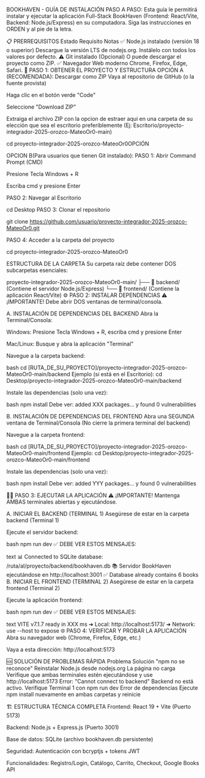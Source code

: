BOOKHAVEN - GUÍA DE INSTALACIÓN PASO A PASO:
Esta guía le permitirá instalar y ejecutar la aplicación Full-Stack BookHaven (Frontend: React/Vite, Backend: Node.js/Express) en su computadora. Siga las instrucciones en ORDEN y al pie de la letra.

📋 PRERREQUISITOS
Estado	Requisito	Notas
✅	Node.js instalado (versión 18 o superior)	Descargue la versión LTS de nodejs.org. Instálelo con todos los valores por defecto.
⚠️	Git instalado (Opcional)	O puede descargar el proyecto como ZIP.
✅	Navegador Web moderno	Chrome, Firefox, Edge, Safari.
🚀 PASO 1: OBTENER EL PROYECTO Y ESTRUCTURA
OPCIÓN A (RECOMENDADA): Descargar como ZIP
Vaya al repositorio de GitHub (o la fuente provista)

Haga clic en el botón verde "Code"

Seleccione "Download ZIP"

Extraiga el archivo ZIP con la opcion de estraer aqui en una carpeta de su elección que sea el escritorio preferiblemente (Ej: Escritorio/proyecto-integrador-2025-orozco-MateoOr0-main)

cd proyecto-integrador-2025-orozco-MateoOr0OPCIÓN 

OPCION B(Para usuarios que tienen Git instalado):
PASO 1: Abrir Command Prompt (CMD)

Presione Tecla Windows + R

Escriba cmd y presione Enter

PASO 2: Navegar al Escritorio

cd Desktop
PASO 3: Clonar el repositorio

git clone https://github.com/usuario/proyecto-integrador-2025-orozco-MateoOr0.git

PASO 4: Acceder a la carpeta del proyecto

cd proyecto-integrador-2025-orozco-MateoOr0

ESTRUCTURA DE LA CARPETA
Su carpeta raíz debe contener DOS subcarpetas esenciales:

proyecto-integrador-2025-orozco-MateoOr0-main/
├── 📁 backend/    (Contiene el servidor Node.js/Express)
└── 📁 frontend/   (Contiene la aplicación React/Vite)
⚙️ PASO 2: INSTALAR DEPENDENCIAS
⚠️ ¡IMPORTANTE! Debe abrir DOS ventanas de terminal/consola.

A. INSTALACIÓN DE DEPENDENCIAS DEL BACKEND
Abra la Terminal/Consola:

Windows: Presione Tecla Windows + R, escriba cmd y presione Enter

Mac/Linux: Busque y abra la aplicación "Terminal"

Navegue a la carpeta backend:

bash
cd [RUTA_DE_SU_PROYECTO]/proyecto-integrador-2025-orozco-MateoOr0-main/backend
Ejemplo (si está en el Escritorio): cd Desktop/proyecto-integrador-2025-orozco-MateoOr0-main/backend

Instale las dependencias (solo una vez):

bash
npm install
Debe ver: added XXX packages... y found 0 vulnerabilities

B. INSTALACIÓN DE DEPENDENCIAS DEL FRONTEND
Abra una SEGUNDA ventana de Terminal/Consola (No cierre la primera terminal del backend)

Navegue a la carpeta frontend:

bash
cd [RUTA_DE_SU_PROYECTO]/proyecto-integrador-2025-orozco-MateoOr0-main/frontend
Ejemplo: cd Desktop/proyecto-integrador-2025-orozco-MateoOr0-main/frontend

Instale las dependencias (solo una vez):

bash
npm install
Debe ver: added YYY packages... y found 0 vulnerabilities

🏃‍♂️ PASO 3: EJECUTAR LA APLICACIÓN
⚠️ ¡IMPORTANTE! Mantenga AMBAS terminales abiertas y ejecutándose.

A. INICIAR EL BACKEND (TERMINAL 1)
Asegúrese de estar en la carpeta backend (Terminal 1)

Ejecute el servidor backend:

bash
npm run dev
✅ DEBE VER ESTOS MENSAJES:

text
📊 Connected to SQLite database: /ruta/al/proyecto/backend/bookhaven.db
📚 Servidor BookHaven ejecutándose en http://localhost:3001
✅ Database already contains 6 books
B. INICIAR EL FRONTEND (TERMINAL 2)
Asegúrese de estar en la carpeta frontend (Terminal 2)

Ejecute la aplicación frontend:

bash
npm run dev
✅ DEBE VER ESTOS MENSAJES:

text
  VITE v7.1.7  ready in XXX ms
  ➜  Local:   http://localhost:5173/
  ➜  Network: use --host to expose
🌐 PASO 4: VERIFICAR Y PROBAR LA APLICACIÓN
Abra su navegador web (Chrome, Firefox, Edge, etc.)

Vaya a esta dirección: http://localhost:5173

🆘 SOLUCIÓN DE PROBLEMAS RÁPIDA
Problema	Solución
"npm no se reconoce"	Reinstalar Node.js desde nodejs.org
La página no carga	Verifique que ambas terminales estén ejecutándose y use http://localhost:5173
Error: "Cannot connect to backend"	Backend no está activo. Verifique Terminal 1 con npm run dev
Error de dependencias	Ejecute npm install nuevamente en ambas carpetas y reinicie

🏗️ ESTRUCTURA TÉCNICA COMPLETA
Frontend: React 19 + Vite (Puerto 5173)

Backend: Node.js + Express.js (Puerto 3001)

Base de datos: SQLite (archivo bookhaven.db persistente)

Seguridad: Autenticación con bcryptjs + tokens JWT


Funcionalidades: Registro/Login, Catálogo, Carrito, Checkout, Google Books API






